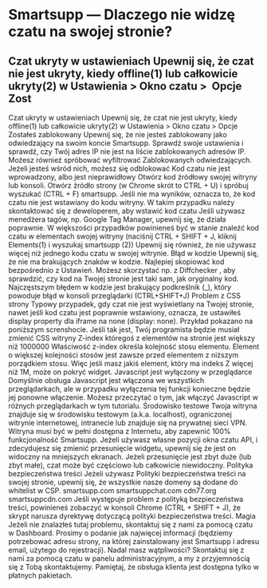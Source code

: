 # Smartsupp — Dlaczego nie widzę czatu na swojej stronie?
## Czat ukryty w ustawieniach Upewnij się, że czat nie jest ukryty, kiedy offline(1) lub całkowicie ukryty(2) w Ustawienia > Okno czatu >  Opcje    Zost
Czat ukryty w ustawieniach
Upewnij się, że czat nie jest ukryty, kiedy offline(1) lub całkowicie ukryty(2) w Ustawienia > Okno czatu > Opcje 
Zostałeś zablokowany
Upewnij się, że nie jesteś zablokowany jako odwiedzający na swoim koncie Smartsupp.
Sprawdź swoje ustawienia i sprawdź, czy Twój adres IP nie jest na liście zablokowanych adresów IP.
Możesz również spróbować wyfiltrować Zablokowanych odwiedzających. Jeżeli jesteś wśród nich, możesz się odblokować
Kod czatu nie jest wprowadzony, albo jest nieprawidłowy
Otwórz kod źródłowy swojej witryny lub konsoli. Otwórz źródło strony (w Chrome skrót to CTRL + U) i spróbuj wyszukać (CTRL + F) smartsupp. Jeśli nie ma wyników, oznacza to, że kod czatu nie jest wstawiany do kodu witryny. W takim przypadku należy skontaktować się z deweloperem, aby wstawić kod czatu 
Jeśli używasz menedżera tagów, np. Google Tag Manager, upewnij się, że działa poprawnie. W większości przypadków powinieneś być w stanie znaleźć kod czatu w elementach swojej witryny (naciśnij CTRL + SHIFT + J, kliknij Elements(1) i wyszukaj smartsupp (2))
Upewnij się również, że nie używasz więcej niż jednego kodu czatu w swojej witrynie.
Błąd w kodzie
Upewnij się, że nie ma brakujących znaków w kodzie. Najlepiej skopiować kod bezpośrednio z Ustawień. Możesz skorzystać np. z Diffchecker , aby sprawdzić, czy kod na Twojej stronie jest taki sam, jak oryginalny kod. Najczęstszym błędem w kodzie jest brakujący podkreślnik (_), który powoduje błąd w konsoli przeglądarki (CTRL+SHIFT+J)
Problem z CSS strony
Typowy przypadek, gdy czat nie jest wyświetlany na Twojej stronie, nawet jeśli kod czatu jest poprawnie wstawiony, oznacza, że ustawiłeś display property dla iframe na none (display: none). Przykład pokazano na poniższym screnshocie. Jeśli tak jest, Twój programista będzie musiał zmienić CSS witryny
Z-index któregoś z elementów na stronie jest większy niż 1000000
Właściwość z-index określa kolejność stosu elementu.
Element o większej kolejności stosów jest zawsze przed elementem z niższym porządkiem stosu.
Więc jeśli masz jakiś element, który ma indeks Z więcej niż 1M, może on pokryć widget.
Javascript jest wyłączony w przeglądarce
Domyślnie obsługa Javascript jest włączona we wszystkich przeglądarkach, ale w przypadku wyłączenia tej funkcji konieczne będzie jej ponowne włączenie. Możesz przeczytać o tym, jak włączyć Javascript w różnych przeglądarkach w tym tutorialu.
Środowisko testowe
Twoja witryna znajduje się w środowisku testowym (a.k.a. localhost), ograniczonej witrynie internetowej, intranecie lub znajduje się na prywatnej sieci VPN. Witryna musi być w pełni dostępna z Internetu, aby zapewnić 100% funkcjonalność Smartsupp.
Jeżeli używasz własne pozycji okna czatu API, i zdecydujesz się zmienić przesunięcie widgetu, upewnij się że jest on widoczny na mniejszych ekranach. Jeżeli przesunięcie jest zbyt duże (lub zbyt małe), czat może być częściowo lub całkowicie niewidoczny.
Polityka bezpieczeństwa treści
Jeżeli używasz Polityki bezpieczeństwa treści na swojej stronie, upewnij się, że wszystkie nasze domeny są dodane do whitelist w CSP.
smartsupp.com
smartsuppchat.com
cdn77.org
smartsuppcdn.com
Jeśli występuje problem z polityką bezpieczeństwa treści, powinieneś zobaczyć w konsoli Chrome (CTRL + SHIFT + J), że skrypt narusza dyrektywę dotyczącą polityki bezpieczeństwa treści.
Magia
Jeżeli nie znalazłeś tutaj problemu, skontaktuj się z nami za pomocą czatu w Dashboard. Prosimy o podanie jak najwięcej informacji (będziemy potrzebować adresu strony, na której zainstalowany jest Smartsupp i adresu email, użytego do rejestracji).
Nadal masz wątpliwości? Skontaktuj się z nami za pomocą czatu w panelu administracyjnym, a my z przyjemnością się z Tobą skontaktujemy. Pamiętaj, że obsługa klienta jest dostępna tylko w płatnych pakietach.

